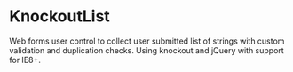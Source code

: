 # KnockoutList
Web forms user control to collect user submitted list of strings with custom validation and duplication checks. Using knockout and jQuery with support for IE8+.
